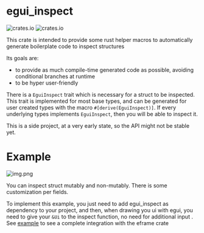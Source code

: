 # egui_inspect

![crates.io](https://img.shields.io/crates/v/egui_inspect.svg)
![crates.io](https://img.shields.io/crates/l/egui_inspect.svg)

This crate is intended to provide some rust helper macros to automatically generate boilerplate code to inspect
structures

Its goals are:

- to provide as much compile-time generated code as possible, avoiding conditional branches at runtime
- to be hyper user-friendly

There is a `EguiInspect` trait which is necessary for a struct to be inspected. This trait is implemented for most base
types, and can be generated for user created types with the macro `#[derive(EguiInspect)]`. If every underlying types
implements `EguiInspect`, then you will be able to inspect it.

This is a side project, at a very early state, so the API might not be stable yet.

# Example

![img.png](resources/screenshot.png)

You can inspect struct mutably and non-mutably. There is some customization per fields. 

To implement this example, you just need to add egui_inspect as dependency to your project, and then, when drawing you
ui with egui, you need to give your `&Ui` to the inspect function, no need for additional input .
See [example](egui_example/src/main.rs) to see a complete integration with the eframe crate
